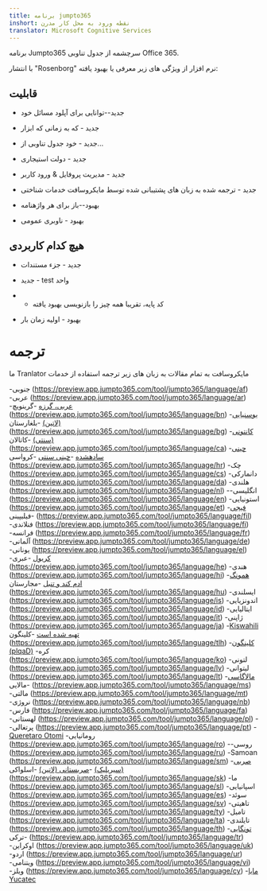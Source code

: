 ```yaml
---
title: برنامه jumpto365
inshort: نقطه ورود به محل کار مدرن
translator: Microsoft Cognitive Services
---
```



برنامه Jumpto365 سرچشمه از جدول تناوبی Office 365. 

با انتشار "Rosenborg" نرم افزار از ویژگی های زیر معرفی یا بهبود یافته:

## قابلیت

* جدید--توانایی برای آپلود مسائل خود

* جدید - که به زمانی که ابزار

* جدید - خود جدول تناوبی از...

* جدید - دولت استیجاری

* جدید - مدیریت پروفایل & ورود کاربر

* جدید - ترجمه شده به زبان های پشتیبانی شده توسط مایکروسافت خدمات شناختی

* بهبود--باز برای هر واژهنامه

* بهبود - ناوبری عمومی

## هیچ کدام کاربردی

* جدید - جزء مستندات

* جدید - test واحد

* - کد پایه، تقریبا همه چیز را بازنویسی بهبود یافته

* بهبود - اولیه زمان بار


# ترجمه
ما Tranlator مایکروسافت به تمام مقالات به زبان های زیر ترجمه استفاده از خدمات

-جنوبی (https://preview.app.jumpto365.com/tool/jumpto365/language/af)
-عربی (https://preview.app.jumpto365.com/tool/jumpto365/language/ar)
-[عربی، گرزه](https://preview.app.jumpto365.com/tool/jumpto365/language/apc)
-گرینویچ (https://preview.app.jumpto365.com/tool/jumpto365/language/bn)
-[بوسنیایی (لاتین)](https://preview.app.jumpto365.com/tool/jumpto365/language/bs)
-بلغارستان (https://preview.app.jumpto365.com/tool/jumpto365/language/bg)
-[کانتونی (سنتی)](https://preview.app.jumpto365.com/tool/jumpto365/language/yue)
-کاتالان (https://preview.app.jumpto365.com/tool/jumpto365/language/ca)
-[چینی سادهشده](https://preview.app.jumpto365.com/tool/jumpto365/language/zh-Hans)
-[چینی سنتی](https://preview.app.jumpto365.com/tool/jumpto365/language/zh-Hant)
-کرواسی (https://preview.app.jumpto365.com/tool/jumpto365/language/hr)
-چک (https://preview.app.jumpto365.com/tool/jumpto365/language/cs)
-دانمارکی (https://preview.app.jumpto365.com/tool/jumpto365/language/da)
-هلندی (https://preview.app.jumpto365.com/tool/jumpto365/language/nl)
--انگلیسی (https://preview.app.jumpto365.com/tool/jumpto365/language/en)
-استونیایی (https://preview.app.jumpto365.com/tool/jumpto365/language/et)
-[فیجی](https://preview.app.jumpto365.com/tool/jumpto365/language/fj)
-فیلیپینی (https://preview.app.jumpto365.com/tool/jumpto365/language/fil)
-فنلاندی (https://preview.app.jumpto365.com/tool/jumpto365/language/fi)
-فرانسه (https://preview.app.jumpto365.com/tool/jumpto365/language/fr)
-آلمانی (https://preview.app.jumpto365.com/tool/jumpto365/language/de)
-یونانی (https://preview.app.jumpto365.com/tool/jumpto365/language/el)
-[کریول](https://preview.app.jumpto365.com/tool/jumpto365/language/ht)
-عبری (https://preview.app.jumpto365.com/tool/jumpto365/language/he)
-هندی (https://preview.app.jumpto365.com/tool/jumpto365/language/hi)
-[همونگ ادم کند و تنبل](https://preview.app.jumpto365.com/tool/jumpto365/language/mww)
-مجارستان (https://preview.app.jumpto365.com/tool/jumpto365/language/hu)
-ایسلندی (https://preview.app.jumpto365.com/tool/jumpto365/language/is)
-اندونزیایی (https://preview.app.jumpto365.com/tool/jumpto365/language/id)
-ایتالیایی (https://preview.app.jumpto365.com/tool/jumpto365/language/it)
-ژاپنی (https://preview.app.jumpto365.com/tool/jumpto365/language/ja)
-[Kiswahili تهیه شده است](https://preview.app.jumpto365.com/tool/jumpto365/language/sw)
-کلینگون (https://preview.app.jumpto365.com/tool/jumpto365/language/tlh)
-[کلینگون (plqaD)](https://preview.app.jumpto365.com/tool/jumpto365/language/tlh-Qaak)
-کره (https://preview.app.jumpto365.com/tool/jumpto365/language/ko)
-لتونی (https://preview.app.jumpto365.com/tool/jumpto365/language/lv)
-لیتوانی (https://preview.app.jumpto365.com/tool/jumpto365/language/lt)
-[مالاگاسی](https://preview.app.jumpto365.com/tool/jumpto365/language/mg)
-مالایی (https://preview.app.jumpto365.com/tool/jumpto365/language/ms)
-مالتی (https://preview.app.jumpto365.com/tool/jumpto365/language/mt)
-نروژی (https://preview.app.jumpto365.com/tool/jumpto365/language/nb)
-فارس (https://preview.app.jumpto365.com/tool/jumpto365/language/fa)
-لهستانی (https://preview.app.jumpto365.com/tool/jumpto365/language/pl)
--پرتغالی (https://preview.app.jumpto365.com/tool/jumpto365/language/pt)
-[Queretaro Otomi](https://preview.app.jumpto365.com/tool/jumpto365/language/otq)
-رومانیایی (https://preview.app.jumpto365.com/tool/jumpto365/language/ro)
--روسی (https://preview.app.jumpto365.com/tool/jumpto365/language/ru)
-Samoan (https://preview.app.jumpto365.com/tool/jumpto365/language/sm)
-[صربی (سیریلیک)](https://preview.app.jumpto365.com/tool/jumpto365/language/sr-Cyrl)
-[صربستانی (لاتین)](https://preview.app.jumpto365.com/tool/jumpto365/language/sr-Latn)
-اسلواکی (https://preview.app.jumpto365.com/tool/jumpto365/language/sk)
-ما (https://preview.app.jumpto365.com/tool/jumpto365/language/sl)
-اسپانیایی (https://preview.app.jumpto365.com/tool/jumpto365/language/es)
-سوئد (https://preview.app.jumpto365.com/tool/jumpto365/language/sv)
-تاهیتی (https://preview.app.jumpto365.com/tool/jumpto365/language/ty)
-تامیل (https://preview.app.jumpto365.com/tool/jumpto365/language/ta)
-تایلندی (https://preview.app.jumpto365.com/tool/jumpto365/language/th)
-[تونگایی](https://preview.app.jumpto365.com/tool/jumpto365/language/to)
-ترکی (https://preview.app.jumpto365.com/tool/jumpto365/language/tr)
-اوکراین (https://preview.app.jumpto365.com/tool/jumpto365/language/uk)
-اردو (https://preview.app.jumpto365.com/tool/jumpto365/language/ur)
-ویتنامی (https://preview.app.jumpto365.com/tool/jumpto365/language/vi)
-ویلز (https://preview.app.jumpto365.com/tool/jumpto365/language/cy)
-[مایا Yucatec](https://preview.app.jumpto365.com/tool/jumpto365/language/yua)

